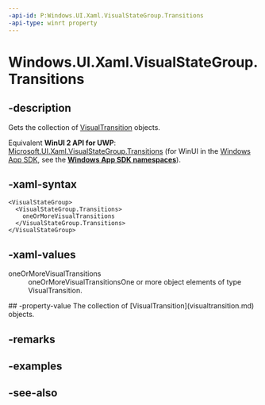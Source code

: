 ```yaml
---
-api-id: P:Windows.UI.Xaml.VisualStateGroup.Transitions
-api-type: winrt property
---
```


<!-- Property syntax
public Windows.Foundation.Collections.IVector<Windows.UI.Xaml.VisualTransition> Transitions { get; }
-->

# Windows.UI.Xaml.VisualStateGroup.Transitions

## -description
Gets the collection of [VisualTransition](visualtransition.md) objects.

Equivalent **WinUI 2 API for UWP**: [Microsoft.UI.Xaml.VisualStateGroup.Transitions](/windows/winui/api/microsoft.ui.xaml.visualstategroup.transitions) (for WinUI in the [Windows App SDK](/windows/apps/windows-app-sdk/), see the **[Windows App SDK namespaces](/windows/windows-app-sdk/api/winrt/)**).

## -xaml-syntax
```xaml
<VisualStateGroup>
  <VisualStateGroup.Transitions>
    oneOrMoreVisualTransitions
  </VisualStateGroup.Transitions>
</VisualStateGroup>
```


## -xaml-values
<dl><dt>oneOrMoreVisualTransitions</dt><dd>oneOrMoreVisualTransitionsOne or more object elements of type VisualTransition.</dd>
</dl>
## -property-value
The collection of [VisualTransition](visualtransition.md) objects.

## -remarks

## -examples

## -see-also

